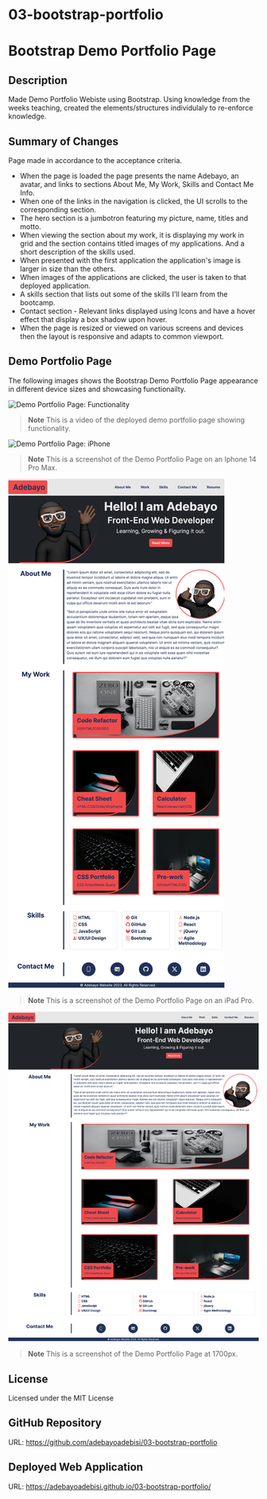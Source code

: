 # 03-bootstrap-portfolio

# Bootstrap Demo Portfolio Page

## Description
Made Demo Portfolio Webiste using Bootstrap. Using knowledge from the weeks teaching, created the elements/structures individulaly to re-enforce knowledge. 

## Summary of Changes
Page made in accordance to the acceptance criteria.
- When the page is loaded the page presents the name Adebayo, an avatar, and links to sections About Me, My Work, Skills and Contact Me Info.
- When one of the links in the navigation is clicked, the UI scrolls to the corresponding section.
- The hero section is a jumbotron featuring my picture, name, titles and motto.
- When viewing the section about my work, it is displaying my work in grid and the section contains titled images of my applications. And a short description of the skills used.
- When presented with the first application the application's image is larger in size than the others.
- When images of the applications are clicked, the user is taken to that deployed application.
- A skills section that lists out some of the skills I'll learn from the bootcamp.
- Contact section - Relevant links displayed using Icons and have a hover effect that display a box shadow upon hover.
- When the page is resized or viewed on various screens and devices then the layout is responsive and adapts to common viewport.

## Demo Portfolio Page
The following images shows the Bootstrap Demo Portfolio Page appearance in different device sizes and showcasing functionailty.

![Demo Portfolio Page: Functionality](./assets/images/Screen-recording.gif)

> **Note** This is a video of the deployed demo portfolio page showing functionality.

![Demo Portfolio Page: iPhone](./assets/images/Screenshot-Phone-14-Pro-Max.png)

> **Note** This is a screenshot of the Demo Portfolio Page on an Iphone 14 Pro Max.

![Demo Portfolio Page: iPad Pro](./assets/images/Screenshot-iPad-Pro.png)

> **Note** This is a screenshot of the Demo Portfolio Page on an iPad Pro.

![Demo Portfolio Page: Laptop](./assets/images/Screenshot-1700-px.png)

> **Note** This is a screenshot of the Demo Portfolio Page at 1700px.


## License
Licensed under the MIT License

## GitHub Repository
URL: https://github.com/adebayoadebisi/03-bootstrap-portfolio  

## Deployed Web Application
URL: https://adebayoadebisi.github.io/03-bootstrap-portfolio/ 